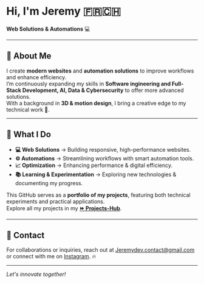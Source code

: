 # Hi, I'm Jeremy 🇫🇷🇨🇭  
**Web Solutions & Automations** 💻  

---

## 🚀 About Me  

I create **modern websites** and **automation solutions** to improve workflows and enhance efficiency.  
I’m continuously expanding my skills in **Software ingineering and Full-Stack Development, AI, Data & Cybersecurity** to offer more advanced solutions.  
With a background in **3D & motion design**, I bring a creative edge to my technical work 🎨.  

---

## 🔧 What I Do  

- **💻 Web Solutions** → Building responsive, high-performance websites.  
- **⚙️ Automations** → Streamlining workflows with smart automation tools.  
- **📈 Optimization** → Enhancing performance & digital efficiency.  
- **📚 Learning & Experimentation** → Exploring new technologies & documenting my progress.  

This GitHub serves as a **portfolio of my projects**, featuring both technical experiments and practical applications.  
Explore all my projects in my **[⏩ Projects-Hub](https://github.com/jeredevio/Projects-Hub)**.  

---

## 📩 Contact  

For collaborations or inquiries, reach out at [Jeremydev.contact@gmail.com](mailto:Jeremydev.contact@gmail.com) or connect with me on [Instagram](https://www.instagram.com/jeredev.io/). 🔥

---

*Let's innovate together!*
